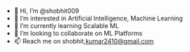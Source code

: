 - 👋 Hi, I’m @shobhit009
- 👀 I’m interested in Artificial Intelligence, Machine Learning
- 🌱 I’m currently learning Scalable ML 
- 💞️ I’m looking to collaborate on ML Platforms
- 📫 Reach me on shobhit,kumar2410@gmail.com

<!---
shobhit009/shobhit009 is a ✨ special ✨ repository because its `README.md` (this file) appears on your GitHub profile.
You can click the Preview link to take a look at your changes.
--->
